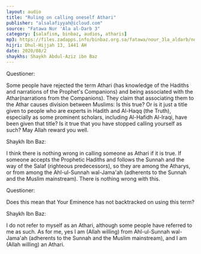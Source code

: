 ```yaml
---
layout: audio
title: "Ruling on calling oneself Athari"
publisher: "alsalafiyyah@icloud.com"
source: "Fatawa Nur 'Ala al-Darb 3"
category: [salafism, binbaz, audios, atharis]
mp3: https://files.zadapps.info/binbaz.org.sa/fatawa/nour_3la_aldarb/nour_422/42203.mp3
hijri: Dhul-Hijjah 13, 1441 AH
date: 2020/08/2
shaykhs: Shaykh Abdul-Aziz ibn Baz
---
```


Questioner: 

Some people have rejected the term Athari (has knowledge of the Hadiths and narrations of the Prophet's Companions) and being associated with the Athar(narrations from the Companions). They claim that associating them to the Athar causes division between Muslims: Is this true? Or is it just a title given to people who are experts in Hadith and Al-Haqq (the Truth), especially as some prominent scholars, including Al-Hafidh Al-Iraqi, have been given that title? Is it true that you have stopped calling yourself as such? May Allah reward you well. 

Shaykh Ibn Baz: 

I think there is nothing wrong in calling someone as Athari if it is true. If someone accepts the Prophetic Hadiths and follows the Sunnah and the way of the Salaf (righteous predecessors), so they are among the Atharys, or from among the Ahl-ul-Sunnah wal-Jama'ah (adherents to the Sunnah and the Muslim mainstream). There is nothing wrong with this. 

Questioner: 

Does this mean that Your Eminence has not backtracked on using this term? 

Shaykh Ibn Baz: 

I do not refer to myself as an Athari, although some people have referred to me as such. As for me, yes I am (Allah willing) from Ahl-ul-Sunnah wal-Jama'ah (adherents to the Sunnah and the Muslim mainstream), and I am (Allah willing) an Athari. 
